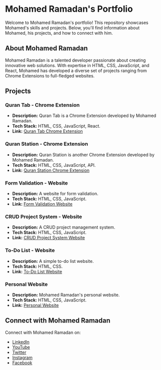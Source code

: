 # Mohamed Ramadan's Portfolio

Welcome to Mohamed Ramadan's portfolio! This repository showcases Mohamed's skills and projects. Below, you'll find information about Mohamed, his projects, and how to connect with him.

## About Mohamed Ramadan

Mohamed Ramadan is a talented developer passionate about creating innovative web solutions. With expertise in HTML, CSS, JavaScript, and React, Mohamed has developed a diverse set of projects ranging from Chrome Extensions to full-fledged websites.

## Projects

### Quran Tab - Chrome Extension
- **Description:** Quran Tab is a Chrome Extension developed by Mohamed Ramadan.
- **Tech Stack:** HTML, CSS, JavaScript, React.
- **Link:** [Quran Tab Chrome Extension](https://microsoftedge.microsoft.com/addons/detail/quran-tab/hnfepfakgcalolgicjdfmaaellnondji)

### Quran Station - Chrome Extension
- **Description:** Quran Station is another Chrome Extension developed by Mohamed Ramadan.
- **Tech Stack:** HTML, CSS, JavaScript, API.
- **Link:** [Quran Station Chrome Extension](https://chromewebstore.google.com/detail/quran-station/angdimijeelplemmdnedhnjidadfphom)

### Form Validation - Website
- **Description:** A website for form validation.
- **Tech Stack:** HTML, CSS, JavaScript.
- **Link:** [Form Validation Website](https://mohamedsadka.github.io/form-validation/)

### CRUD Project System - Website
- **Description:** A CRUD project management system.
- **Tech Stack:** HTML, CSS, JavaScript.
- **Link:** [CRUD Project System Website](https://mohamedsadka.github.io/CRUD-products-managment-system/)

### To-Do List - Website
- **Description:** A simple to-do list website.
- **Tech Stack:** HTML, CSS.
- **Link:** [To-Do List Website](https://mohamedsadka.github.io/CRUD-TODO-list/)

### Personal Website
- **Description:** Mohamed Ramadan's personal website.
- **Tech Stack:** HTML, CSS, JavaScript.
- **Link:** [Personal Website](https://mohamedsadka.github.io/personal-website/)

## Connect with Mohamed Ramadan

Connect with Mohamed Ramadan on:
- [LinkedIn](#)
- [YouTube](#)
- [Twitter](#)
- [Instagram](#)
- [Facebook](#)
